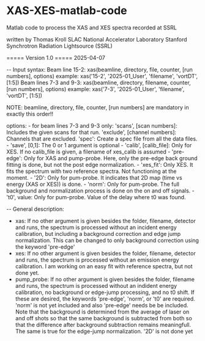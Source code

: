 # XAS-XES-matlab-code
Matlab code to process the XAS and XES spectra recorded at SSRL

written by Thomas Kroll
SLAC National Accelerator Laboratory
Stanford Synchrotron Radiation Lightsource (SSRL)

===== Version 1.0 =====
2025-04-07

-- Input syntax:
   Beam line 15-2:
     xas(beamline, directory, file, counter, [run numbers], options)
      example:
     xas('15-2', '2025-01_User', 'filename', 'vortDT', [1:5])
   Beam lines 7-3 and 9-3:
     xas(beamline, directory, filename, counter, [run numbers], options)
      example:
     xas('7-3', '2025-01_User', 'filename', 'vortDT', [1:5])
 
   NOTE: beamline, directory, file, counter, [run numbers] are mandatory in exactly this order!!
 
   options: - for beam lines 7-3 and 9-3 only: 'scans', [scan numbers]: Includes the given scans for that run. 
                                               'exclude', [channel numbers]: Channels that are excluded. 
                                               'spec': Create a spec file from all the data files. 
            - 'save', [0,1]:  The 0 or 1 argument is optional 
            - 'calib', [calib_file]:  Only for XES. If no calib_file is given, a filename of xes_calib is assumed
            - 'pre-edge':  Only for XAS and pump-probe. Here, only the pre-edge back ground fitting is done, but not 
                the post edge normalization.
            - 'xes_fit': Only XES. It fits the spectrum with two reference spectra. Not functioning at the moment.
            - '2D': Only for pum-probe. It indicates that 2D map (time vs energy (XAS or XES)) is done.
            - 'norm': Only for pum-probe. The full background and normalization process is done on the on and off signals.
            - 't0', value: Only for pum-probe. Value of the delay where t0 was found.
 
 
-- General description: 
   - xas: If no other argument is given besides the folder, filename, detector and runs, the spectrum is processed without
     an incident energy calibration, but including a background correction and edge jump normalization. This can be changed to only
     background correction using the keyword 'pre-edge'
   - xes: If no other argument is given besides the folder, filename, detector and runs, the spectrum is processed without
     an emission energy calibration. I am working on an easy fit with reference spectra, but not done yet.
   - pump_probe: If no other argument is given besides the folder, filename and runs, the spectrum is processed without an indident
     energy calibration, no background or edge-jump processing, and no t0 shift. If these are desired, the keywords 'pre-edge',
     'norm', or 't0' are required. 'norm' is not yet included and also 'pre-edge' needs be be included. 
     Note that the background is determined from the average of laser on and off shots so that the same background is 
     subtracted from both so that the difference after background subtraction remains meaningfull. The same is true for the
     edge-jump normalization.
     '2D' is not done yet 
